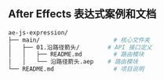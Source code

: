 ## After Effects 表达式案例和文档
```bash
ae-js-expression/
├── main/                     # 核心文件夹
│   ├── 01.沿路径箭头/        # API 接口定义
│   │   ├── README.md         # 路由模块
│   │   └── 沿路径箭头.aep    # 路由模块
└── README.md                 # 项目说明
```